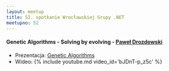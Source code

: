 ```yaml
---
layout: meetup
title: 52. spotkanie Wrocławskiej Grupy .NET
meetupno: 52
---
```


#### Genetic Algorithms - Solving by evolving - [Paweł Drozdowski]()
* Prezentacja: [Genetic Algorithms]({{BASE_PATH}}/assets/GeneticAlgorithms.pptx)
* Wideo: {% include youtube.md video_id='bJDnT-p_z5c' %}
